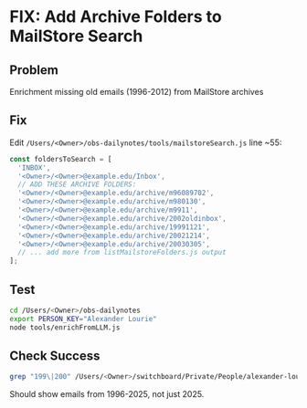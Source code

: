 # FIX: Add Archive Folders to MailStore Search

## Problem
Enrichment missing old emails (1996-2012) from MailStore archives

## Fix
Edit `/Users/<Owner>/obs-dailynotes/tools/mailstoreSearch.js` line ~55:

```javascript
const foldersToSearch = [
  'INBOX',
  '<Owner>/<Owner>@example.edu/Inbox',
  // ADD THESE ARCHIVE FOLDERS:
  '<Owner>/<Owner>@example.edu/archive/m96089702',
  '<Owner>/<Owner>@example.edu/archive/m980130', 
  '<Owner>/<Owner>@example.edu/archive/m9911',
  '<Owner>/<Owner>@example.edu/archive/2002oldinbox',
  '<Owner>/<Owner>@example.edu/archive/19991121',
  '<Owner>/<Owner>@example.edu/archive/20021214',
  '<Owner>/<Owner>@example.edu/archive/20030305',
  // ... add more from listMailstoreFolders.js output
];
```

## Test
```bash
cd /Users/<Owner>/obs-dailynotes
export PERSON_KEY="Alexander Lourie"
node tools/enrichFromLLM.js
```

## Check Success
```bash
grep "199\|200" /Users/<Owner>/switchboard/Private/People/alexander-lourie.md
```

Should show emails from 1996-2025, not just 2025.
